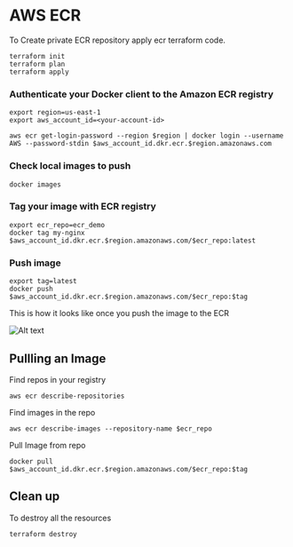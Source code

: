 # AWS ECR

To Create private ECR repository apply ecr terraform code.
```
terraform init
terraform plan
terraform apply
```

### Authenticate your Docker client to the Amazon ECR registry

```
export region=us-east-1
export aws_account_id=<your-account-id>

aws ecr get-login-password --region $region | docker login --username AWS --password-stdin $aws_account_id.dkr.ecr.$region.amazonaws.com
```

### Check local images to push
```
docker images
```

### Tag your image with ECR registry
```
export ecr_repo=ecr_demo
docker tag my-nginx $aws_account_id.dkr.ecr.$region.amazonaws.com/$ecr_repo:latest
```

### Push image
```
export tag=latest
docker push $aws_account_id.dkr.ecr.$region.amazonaws.com/$ecr_repo:$tag
```

This is how it looks like once you push the image to the ECR

![Alt text](/img/ecr_pushed.png?raw=true "Imaged Pushed")


## Pullling an Image

Find repos in your registry
```
aws ecr describe-repositories
```

Find images in the repo
```
aws ecr describe-images --repository-name $ecr_repo
```

Pull Image from repo
```
docker pull $aws_account_id.dkr.ecr.$region.amazonaws.com/$ecr_repo:$tag
```


## Clean up

To destroy all the resources
```
terraform destroy
```